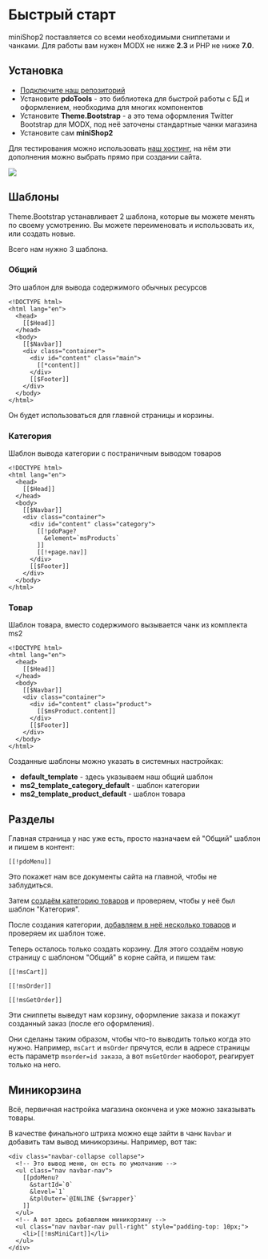 # Быстрый старт

miniShop2 поставляется со всеми необходимыми сниппетами и чанками.
Для работы вам нужен MODX не ниже **2.3** и PHP не ниже **7.0**.

## Установка

- [Подключите наш репозиторий][1]
- Установите **pdoTools** - это библиотека для быстрой работы с БД и оформлением, необходима для многих компонентов
- Установите **Theme.Bootstrap** - а это тема оформления Twitter Bootstrap для MODX, под неё заточены стандартные чанки магазина
- Установите сам **miniShop2**

Для тестирования можно использовать [наш хостинг][2], на нём эти дополнения можно выбрать прямо при создании сайта.

[![](https://file.modx.pro/files/5/7/a/57a30e0dc6e98d36ff56e9718a5f0bc0s.jpg)](https://file.modx.pro/files/5/7/a/57a30e0dc6e98d36ff56e9718a5f0bc0.png)

## Шаблоны

Theme.Bootstrap устанавливает 2 шаблона, которые вы можете менять по своему усмотрению.
Вы можете переименовать и использовать их, или создать новые.

Всего нам нужно 3 шаблона.

### Общий

Это шаблон для вывода содержимого обычных ресурсов

```modx
<!DOCTYPE html>
<html lang="en">
  <head>
    [[$Head]]
  </head>
  <body>
    [[$Navbar]]
    <div class="container">
      <div id="content" class="main">
        [[*content]]
      </div>
      [[$Footer]]
    </div>
  </body>
</html>
```

Он будет использоваться для главной страницы и корзины.

### Категория

Шаблон вывода категории с постраничным выводом товаров

```modx
<!DOCTYPE html>
<html lang="en">
  <head>
    [[$Head]]
  </head>
  <body>
    [[$Navbar]]
    <div class="container">
      <div id="content" class="category">
        [[!pdoPage?
          &element=`msProducts`
        ]]
        [[!+page.nav]]
      </div>
      [[$Footer]]
    </div>
  </body>
</html>
```

### Товар

Шаблон товара, вместо содержимого вызывается чанк из комплекта ms2

```modx
<!DOCTYPE html>
<html lang="en">
  <head>
    [[$Head]]
  </head>
  <body>
    [[$Navbar]]
    <div class="container">
      <div id="content" class="product">
        [[$msProduct.content]]
      </div>
      [[$Footer]]
    </div>
  </body>
</html>
```

Созданные шаблоны можно указать в системных настройках:

- **default_template** - здесь указываем наш общий шаблон
- **ms2_template_category_default** - шаблон категории
- **ms2_template_product_default** - шаблон товара

## Разделы

Главная страница у нас уже есть, просто назначаем ей "Общий" шаблон и пишем в контент:

```modx
[[!pdoMenu]]
```

Это покажет нам все документы сайта на главной, чтобы не заблудиться.

Затем [создаём категорию товаров][3] и проверяем, чтобы у неё был шаблон "Категория".

После создания категории, [добавляем в неё несколько товаров][4] и проверяем их шаблон тоже.

Теперь осталось только создать корзину.
Для этого создаём новую страницу с шаблоном "Общий" в корне сайта, и пишем там:

```modx
[[!msCart]]

[[!msOrder]]

[[!msGetOrder]]
```

Эти сниппеты выведут нам корзину, оформление заказа и покажут созданный заказ (после его оформления).

Они сделаны таким образом, чтобы что-то выводить только когда это нужно.
Например, `msCart` и `msOrder` прячутся, если в адресе страницы есть параметр `msorder=id заказа`, а вот `msGetOrder` наоборот, реагирует только на него.

## Миникорзина

Всё, первичная настройка магазина окончена и уже можно заказывать товары.

В качестве финального штриха можно еще зайти в чанк `Navbar` и добавить там вывод миникорзины. Например, вот так:

```modx
<div class="navbar-collapse collapse">
  <!-- Это вывод меню, он есть по умолчанию -->
  <ul class="nav navbar-nav">
    [[pdoMenu?
      &startId=`0`
      &level=`1`
      &tplOuter=`@INLINE {$wrapper}`
    ]]
  </ul>
  <!-- А вот здесь добавляем миникорзину -->
  <ul class="nav navbar-nav pull-right" style="padding-top: 10px;">
    <li>[[!msMiniCart]]</li>
  </ul>
</div>
```

[1]: https://modstore.pro/info/connection
[2]: https://modhost.pro
[3]: /components/minishop2/interface/category
[4]: /components/minishop2/interface/product
